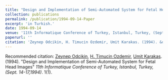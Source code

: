 ```yaml
---
title: "Design and Implementation of Semi-Automated System for Fetal Head Images"
collection: publications
permalink: /publication/1994-09-14-Paper
excerpt: 'in Turkish.'
date: 1994-09-14
venue: '11th Informatique Conference of Turkey, Istanbul, Turkey, (Sept. 14-17)'
paperurl: ''
citation: 'Zeynep Odcikin, H. Timucin Ozdemir, Umit Karakas. (1994). &quot;Design and Implementation of Semi-Automated System for Fetal Head Images Number 1.&quot; <i>11th Informatique Conference of Turkey, Istanbul, Turkey, (Sept. 14-17,1994)</i>. 1(1).'
---
```


Recommended citation: [Zeynep Odcikin](https://www.linkedin.com/in/zeynepodcikinozdemir), [H. Timucin Ozdemir](https://www.linkedin.com/in/hasantimucinozdemir/), [Umit Karakas](https://www.linkedin.com/in/umit-karakas-a336131/). (1994). "Design and Implementation of Semi-Automated System for Fetal Head Images" <i>11th Informatique Conference of Turkey, Istanbul, Turkey, (Sept. 14-17,1994)</i>. 1(1).


